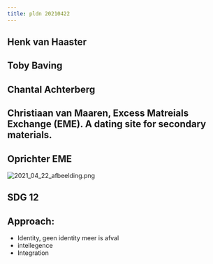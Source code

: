 ```yaml
---
title: pldn 20210422
---
```


## Henk van Haaster
## Toby Baving
## Chantal Achterberg
## Christiaan van Maaren, Excess Matreials Exchange (EME). A dating site for secondary materials.
## Oprichter EME
![2021_04_22_afbeelding.png](https://cdn.logseq.com/%2F8f1ae382-5f18-4f77-89b5-10a6cfda69c59dcb9d46-1424-4c62-9017-799efa16b7242021_04_22_afbeelding.png?Expires=4772701853&Signature=PBJWkEbSmE4HaIO-1VZ3zkgRgIQoA8FvZh7hbCbM7uyKJ4daBWywayBr92jMZdZdoapOU8qaXvchoSPo7Wgopcg5pGn6vnbraN48E-VorExyK6EJPR3wFYlg-5oWYCMLu5fc9cir-sv~-AZQzSg6XmY2VH77g-i4ckYayYNS-4YLlX~yu9RmEZSQ1I~fhcwODchONgFGmT4GfQ6LlgD6HLaHKgUV14XkAWpACSzbrUT0KXe-9w1B7WH7eUsCTdWtDv3qeCe2VTL8d401KX~VDwlSKDUR4zO5-HJeNHoDalZ0rMJTnF8xcIN4HtYsSyTFVnbw0bQPGuB8KRA5nKBSYA__&Key-Pair-Id=APKAJE5CCD6X7MP6PTEA)
## SDG 12
## Approach:
- Identity, geen identity meer is afval
- intellegence
- Integration

